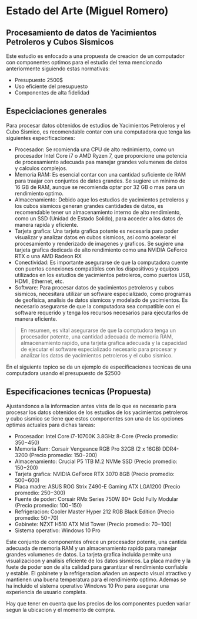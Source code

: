# Estado del Arte (Miguel Romero)
## Procesamiento de datos de Yacimientos Petroleros y Cubos Sismicos





Este estudio es enfocado a una propuesta de creacion de un computador con componentes optimos para el estudio del tema mencionado anteriormente siguiendo estas normativas:

- Presupuesto 2500$
- Uso eficiente del presupuesto
- Componentes de alta fidelidad 

## Especiciaciones generales

Para procesar datos obtenidos de estudios de Yacimientos Petroleros y el Cubo Sismico, es recomendable contar con una computadora que tenga las siguientes especificaciones:
- Procesador: Se rcomienda una CPU de alto rednimiento, como un procesador Intel Core i7 o AMD Ryzen 7, que proporcione una potencia de procesamiento adecuada paa manejar grandes volumenes de datos y calculos complejos.
- Memoria RAM: Es esencial contar con una cantidad suficiente de RAM para traajar con conjuntos de datos grandes. Se sugiere un minimo de 16 GB de RAM, aunque se recomienda optar por 32 GB o mas para un rendimiento optimo.
- Almacenamiento: Debido aque los estudios de yacimientos petroleros y los cubos sismicos generan grandes cantidades de datos, es recomendable tener un almacenamiento interno de alto rendimiento, como un SSD (Unidad de Estado Solido), para acceder a los datos de manera rapida y eficiente.
- Tarjeta grafica: Una tarjeta grafica potente es necesaria para poder visualizar y analizar datos en cubos sismicos, asi como acelerar el procesamiento y renderizado de imagenes y graficos. Se sugiere una tarjeta grafica dedicada de alto rendimiento como una NVIDIA GeForce RTX o una AMD Radeon RX
- Conectividad: Es importante asegurarse de que la computadora cuente con puertos  conexiones compatibles con los dispositivos y equipos utilizados en los estudios de yacimientos petroleros, como puertos USB, HDMI, Ethernet, etc.
- Software: Para procesar datos de yacimientos petroleros y cubos sismicos, necesitara utilizar un software especializado, como programas de geofisica, analisis de datos sismicos y modelado de yacimientos. Es necesario asegurarse de que la computadora sea compatible con el software requerido y tenga los recursos necesarios para ejecutarlos de manera eficiente.



> En resumen, es vital asegurarse de que la
> comptudora tenga un procesador potente,
> una cantidad adecuada de memoria RAM,
> almacenamiento rapido, una tarjeta grafica
> adecuada y la capacidad de ejecutar el
> software especializado necesario para 
> procesar y analizar los datos de yacimientos
> petroleros y el cubo sismico.

En el siguiente topico se da un ejemplo de especificaciones tecnicas de una computadora usando el presupuesto de $2500

## Especificaciones tecnicas (Propuesta)

Ajustandonos a la informacion antes vista de lo que es necesario para procesar los datos obtenidos de los estudios de los yacimientos petroleros y cubo sismico se tiene que estos componentes son una de las opciones optimas actuales para dichas tareas:

- Procesador: Intel Core i7-10700K 3.8GHz 8-Core (Precio promedio: $350 -$450)
- Memoria Ram: Corsair Vengeance RGB Pro 32GB (2 x 16GB) DDR4-3200 (Precio promedio: $150-$200)
- Almacenamiento: Crucial P5 1TB M.2 NVMe SSD (Precio promedio: $150-$200)
- Tarjeta grafica: NVIDIA GeForce RTX 3070 8GB (Precio promedio: $500-$600)
- Placa madre: ASUS ROG Strix Z490-E Gaming ATX LGA1200 (Precio promedio: $250-$300)
- Fuente de poder: Corsair RMx Series 750W 80+ Gold Fully Modular (Precio promedio: $100-$150)
- Refrigeracion: Cooler Master Hyper 212 RGB Black Edition (Precio promedio: $50-$70)
- Gabinete: NZXT H510 ATX Mid Tower (Precio promedio: $70-$100)
- Sistema operativo: Windows 10 Pro

Este conjunto de componentes ofrece un procesador potente, una cantida adecuada de memoria RAM y un almacenamiento rapido para manejar grandes volumenes de datos. La tarjeta grafica incluida permite una visualizacioon y analisis eficiente de los datos sismicos. La placa madre y la fuete de poder son de alta calidad para garantizar el rendimiento confiable y estable. El gabinete y la refrigeracion añaden un aspecto visual atractivo y mantienen una buena temperatura para el rendimiento optimo. Ademas se ha incluido el sistema operativo Windows 10 Pro para asegurar una experiencia de usuario completa.

Hay que tener en cuenta que los precios de los componentes pueden variar segun la ubicacion y el momento de compra.


